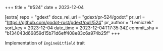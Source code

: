 +++
title = "#524"
date = 2023-12-04

[extra]
repo = "gdext"
docs_rel_url = "gdext/pr-524/godot"
pr_url = "https://github.com/godot-rust/gdext/pull/524"
pr_author = "Lemiczek"
sort_key = 2023-12-04
date_time = 2023-12-04T17:35:34Z
commit_sha = "b134043d66859d15b71d6eff408e83c6a974b25f"
+++

Implementation of `EngineBitfield` trait
